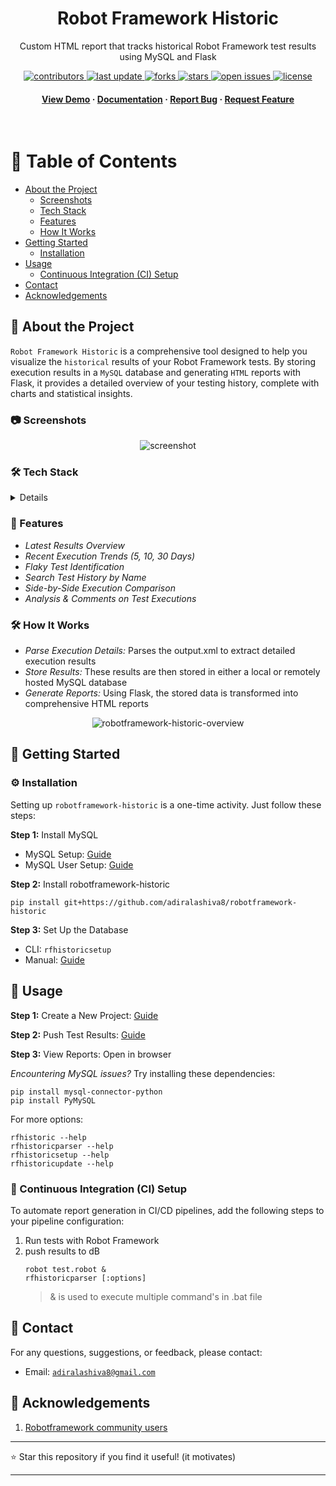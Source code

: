<div align="center">
  <h1>Robot Framework Historic</h1>
  <p>
      Custom HTML report that tracks historical Robot Framework test results using MySQL and Flask
  </p>

<!-- Badges -->
<p>
  <a href="https://github.com/adiralashiva8/robotframework-historic/graphs/contributors">
    <img src="https://img.shields.io/github/contributors/adiralashiva8/robotframework-historic" alt="contributors" />
  </a>
  <a href="">
    <img src="https://img.shields.io/github/last-commit/adiralashiva8/robotframework-historic" alt="last update" />
  </a>
  <a href="https://github.com/adiralashiva8/robotframework-historic/network/members">
    <img src="https://img.shields.io/github/forks/adiralashiva8/robotframework-historic" alt="forks" />
  </a>
  <a href="https://github.com/adiralashiva8/robotframework-historic/stargazers">
    <img src="https://img.shields.io/github/stars/adiralashiva8/robotframework-historic" alt="stars" />
  </a>
  <a href="https://github.com/adiralashiva8/robotframework-historic/issues/">
    <img src="https://img.shields.io/github/issues/adiralashiva8/robotframework-historic" alt="open issues" />
  </a>
  <a href="https://github.com/adiralashiva8/robotframework-historic/blob/master/LICENSE">
    <img src="https://img.shields.io/github/license/adiralashiva8/robotframework-historic.svg" alt="license" />
  </a>
</p>

<h4>
    <a href="https://github.com/adiralashiva8/robotframework-historic/">View Demo</a>
  <span> · </span>
    <a href="https://github.com/adiralashiva8/robotframework-historic/blob/master/README.md">Documentation</a>
  <span> · </span>
    <a href="https://github.com/adiralashiva8/robotframework-historic/issues/">Report Bug</a>
  <span> · </span>
    <a href="https://github.com/adiralashiva8/robotframework-historic/issues/">Request Feature</a>
  </h4>
</div>

<br />

<!-- Table of Contents -->
# 📔 Table of Contents

- [About the Project](#-about-the-project)
  * [Screenshots](#-screenshots)
  * [Tech Stack](#-tech-stack)
  * [Features](#-features)
  * [How It Works](#-works)
- [Getting Started](#-getting-started)
  * [Installation](#-installation)
- [Usage](#-usage)
  * [Continuous Integration (CI) Setup](#-cisetup)
- [Contact](#-contact)
- [Acknowledgements](#-acknowledgements)

<!-- About the Project -->
## 🌟 About the Project

`Robot Framework Historic` is a comprehensive tool designed to help you visualize the `historical` results of your Robot Framework tests. By storing execution results in a `MySQL` database and generating `HTML` reports with Flask, it provides a detailed overview of your testing history, complete with charts and statistical insights.

<!-- Screenshots -->
### 📷 Screenshots

<div align="center">
  <img src="https://placehold.co/600x400?text=Your+Screenshot+here" alt="screenshot" />
</div>

<!-- TechStack -->
### 🛠️ Tech Stack

<details>
  <ul>
    <li><a href="https://www.python.org/">Python</a></li>
    <li><a href="https://robot-framework.readthedocs.io/en/stable/autodoc/robot.result.html">MySQL Database</a></li>
    <li><a href="https://flask.palletsprojects.com/en/3.0.x/">Flask</a></li>
  </ul>
</details>

<!-- Features -->
### 🎯 Features

- *Latest Results Overview*
- *Recent Execution Trends (5, 10, 30 Days)*
- *Flaky Test Identification*
- *Search Test History by Name*
- *Side-by-Side Execution Comparison*
- *Analysis & Comments on Test Executions*

### 🛠️ How It Works

 - *Parse Execution Details:* Parses the output.xml to extract detailed execution results
 - *Store Results:* These results are then stored in either a local or remotely hosted MySQL database
 - *Generate Reports:* Using Flask, the stored data is transformed into comprehensive HTML reports

  <div align="center">
    <img src="https://i.ibb.co/PzVNGfN/robotframework-historic-overview.png" alt="robotframework-historic-overview" />
  </div>


<!-- Getting Started -->
## 🧰 Getting Started

<!-- Installation -->
### ⚙️ Installation

Setting up `robotframework-historic` is a one-time activity. Just follow these steps:

__Step 1:__ Install MySQL
 - MySQL Setup: [Guide](https://github.com/adiralashiva8/robotframework-historic/wiki/1.-MySQL-Setup-Guide)
 - MySQL User Setup: [Guide](https://github.com/adiralashiva8/robotframework-historic/wiki/2.1-Create-MySQL-User)

__Step 2:__ Install robotframework-historic
  ```
  pip install git+https://github.com/adiralashiva8/robotframework-historic
  ```

__Step 3:__ Set Up the Database
 - CLI: `rfhistoricsetup`
 - Manual: [Guide](https://github.com/adiralashiva8/robotframework-historic/wiki/2.2-Create-robothistoric-table)


<!-- Usage -->
## 👀 Usage

__Step 1:__ Create a New Project: [Guide](https://github.com/adiralashiva8/robotframework-historic/wiki/3.-Create-Project-In-RF-Historic)

__Step 2:__ Push Test Results: [Guide](https://github.com/adiralashiva8/robotframework-historic/wiki/4.-Push-robotframework-execution-results-to-MySQL)

__Step 3:__ View Reports: Open in browser

*Encountering MySQL issues?* Try installing these dependencies:
```
pip install mysql-connector-python
pip install PyMySQL
```

For more options:
```
rfhistoric --help
rfhistoricparser --help
rfhistoricsetup --help
rfhistoricupdate --help
```

### 🧪 Continuous Integration (CI) Setup

To automate report generation in CI/CD pipelines, add the following steps to your pipeline configuration:

1. Run tests with Robot Framework
2. push results to dB
   ```
   robot test.robot &
   rfhistoricparser [:options]
   ```
   > & is used to execute multiple command's in .bat file

<!-- Contact -->
## 🤝 Contact

For any questions, suggestions, or feedback, please contact:

- Email: <a href="mailto:adiralashiva8@gmail.com?Subject=Robotframework%20Historic" target="_blank">`adiralashiva8@gmail.com`</a>

<!-- Acknowledgments -->
## 💎 Acknowledgements

1. [Robotframework community users](https://groups.google.com/forum/#!forum/robotframework-users)

---

⭐ Star this repository if you find it useful! (it motivates)

---
